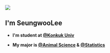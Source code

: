 
<a href="https://hits.seeyoufarm.com"><img src="https://hits.seeyoufarm.com/api/count/incr/badge.svg?url=https%3A%2F%2Fgithub.com%2FgreenyLim&count_bg=%230A0B0A&title_bg=%23555555&icon=github.svg&icon_color=%23E7E7E7&title=hits&edge_flat=true"/></a>
       
## I'm SeungwooLee 

-  **I'm student at [@Konkuk Univ](https://www.konkuk.ac.kr/konkuk/index.do)**

-  **My major is [@Animal Science](http://anis.konkuk.ac.kr/main.do) & [@Statistics](https://stat.konkuk.ac.kr/stat/index.do)**

